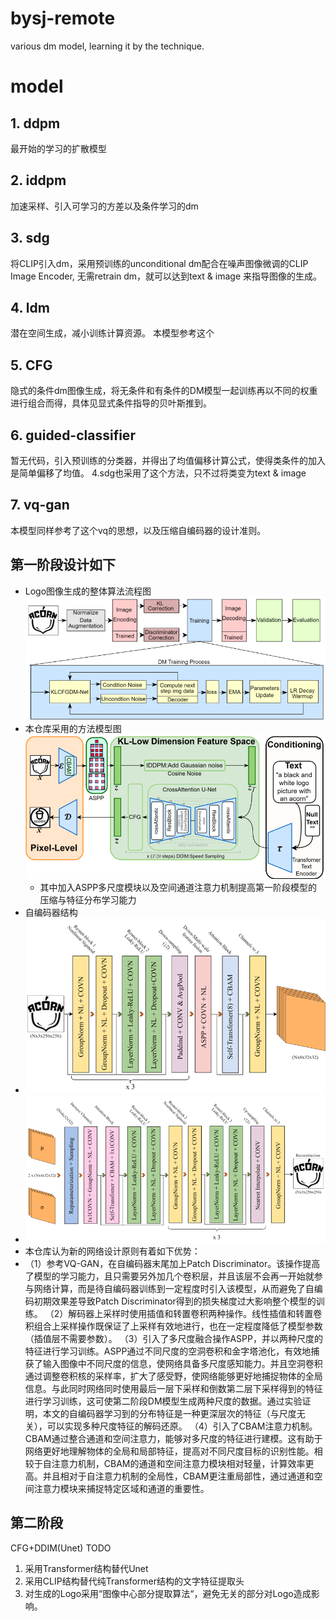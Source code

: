 # bysj-remote
various dm model, learning it by the technique.

# model

## 1. ddpm
最开始的学习的扩散模型
## 2. iddpm
加速采样、引入可学习的方差以及条件学习的dm
## 3. sdg
将CLIP引入dm，采用预训练的unconditional dm配合在噪声图像微调的CLIP Image Encoder,
无需retrain dm，就可以达到text & image 来指导图像的生成。
## 4. ldm
潜在空间生成，减小训练计算资源。
本模型参考这个
## 5. CFG
隐式的条件dm图像生成，将无条件和有条件的DM模型一起训练再以不同的权重进行组合而得，具体见显式条件指导的贝叶斯推到。
## 6. guided-classifier
暂无代码，引入预训练的分类器，并得出了均值偏移计算公式，使得类条件的加入是简单偏移了均值。
4.sdg也采用了这个方法，只不过将类变为text & image

## 7. vq-gan
本模型同样参考了这个vq的思想，以及压缩自编码器的设计准则。

## 第一阶段设计如下
* Logo图像生成的整体算法流程图
![Alt text](docImage/image.png)
* 本仓库采用的方法模型图
![Alt text](docImage/image-1.png)
  * 其中加入ASPP多尺度模块以及空间通道注意力机制提高第一阶段模型的压缩与特征分布学习能力
* 自编码器结构
* ![Alt text](docImage/image-2.png)
* ![Alt text](docImage/image-3.png)
* 本仓库认为新的网络设计原则有着如下优势：
* （1）参考VQ-GAN，在自编码器末尾加上Patch Discriminator。该操作提高了模型的学习能力，且只需要另外加几个卷积层，并且该层不会再一开始就参与网络计算，而是待自编码器训练到一定程度时引入该模型，从而避免了自编码初期效果差导致Patch Discriminator得到的损失梯度过大影响整个模型的训练。
（2）解码器上采样时使用插值和转置卷积两种操作。线性插值和转置卷积组合上采样操作既保证了上采样有效地进行，也在一定程度降低了模型参数（插值层不需要参数）。
（3）引入了多尺度融合操作ASPP，并以两种尺度的特征进行学习训练。ASPP通过不同尺度的空洞卷积和金字塔池化，有效地捕获了输入图像中不同尺度的信息，使网络具备多尺度感知能力。并且空洞卷积通过调整卷积核的采样率，扩大了感受野，使网络能够更好地捕捉物体的全局信息。与此同时网络同时使用最后一层下采样和倒数第二层下采样得到的特征进行学习训练，这可使第二阶段DM模型生成两种尺度的数据。通过实验证明，本文的自编码器学习到的分布特征是一种更深层次的特征（与尺度无关），可以实现多种尺度特征的解码还原。
（4）引入了CBAM注意力机制。CBAM通过整合通道和空间注意力，能够对多尺度的特征进行建模。这有助于网络更好地理解物体的全局和局部特征，提高对不同尺度目标的识别性能。相较于自注意力机制，CBAM的通道和空间注意力模块相对轻量，计算效率更高。并且相对于自注意力机制的全局性，CBAM更注重局部性，通过通道和空间注意力模块来捕捉特定区域和通道的重要性。

## 第二阶段
CFG+DDIM(Unet)
TODO
1. 采用Transformer结构替代Unet
2. 采用CLIP结构替代纯Transformer结构的文字特征提取头
3. 对生成的Logo采用“图像中心部分提取算法“，避免无关的部分对Logo造成影响。
